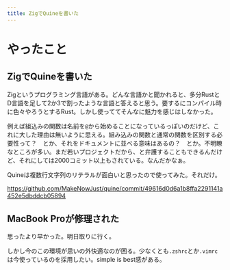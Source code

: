 ```yaml
---
title: ZigでQuineを書いた
---
```


# やったこと

## ZigでQuineを書いた

Zigというプログラミング言語がある。どんな言語かと聞かれると、多分RustとD言語を足して2か3で割ったような言語と答えると思う。要するにコンパイル時に色々やろうとするRust。しかし使っててそんなに魅力を感じはしなかった。

例えば組込みの関数は名前を`@`から始めることになっているっぽいのだけど、これに大した理由は無いように思える。組み込みの関数と通常の関数を区別する必要性って？　とか、それをドキュメントに並べる意味はあるの？　とか。不明瞭なところが多い。まだ若いプロジェクトだから、と弁護することもできるんだけど、それにしては2000コミット以上もされている。なんだかなぁ。

Quineは複数行文字列のリテラルが面白いと思ったので使ってみた。それだけ。

https://github.com/MakeNowJust/quine/commit/49616d0d6a1b8ffa2291141a452e5dbddcb05894

## MacBook Proが修理された

思ったより早かった。明日取りに行く。

しかし今のこの環境が思いの外快適なのが困る。少なくとも`.zshrc`とか`.vimrc`は今使っているのを採用したい。simple is best感がある。
